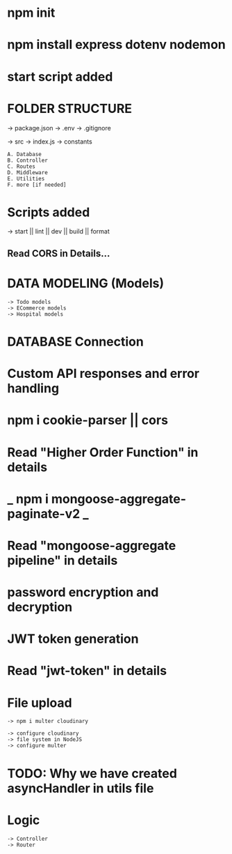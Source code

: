 # npm init

# npm install express dotenv nodemon

# start script added

# FOLDER STRUCTURE

-> package.json
-> .env
-> .gitignore

-> src
-> index.js
-> constants

    A. Database
    B. Controller
    C. Routes
    D. Middleware
    E. Utilities
    F. more [if needed]

# Scripts added

-> start || lint || dev || build || format

## Read CORS in Details...

# DATA MODELING (Models)

    -> Todo models
    -> ECommerce models
    -> Hospital models

# DATABASE Connection

# Custom API responses and error handling

# npm i cookie-parser || cors

# Read "Higher Order Function" in details

# **_ npm i mongoose-aggregate-paginate-v2 _**

# Read "mongoose-aggregate pipeline" in details

# password encryption and decryption

# JWT token generation

# Read "jwt-token" in details

# File upload

    -> npm i multer cloudinary

    -> configure cloudinary
    -> file system in NodeJS
    -> configure multer

# TODO: Why we have created asyncHandler in utils file

# Logic

    -> Controller
    -> Router
